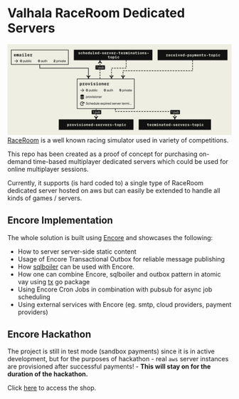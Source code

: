 # Valhala RaceRoom Dedicated Servers
![Flow Sample](res/flow-sample.png)
[RaceRoom](https://game.raceroom.com/) is a well known racing simulator used in variety of competitions.

This repo has been created as a proof of concept for purchasing on-demand time-based multiplayer dedicated servers
which could be used for online multiplayer sessions.

Currently, it supports (is hard coded to) a single type of RaceRoom dedicated server hosted on aws but can 
easily be extended to handle all kinds of games / servers.

## Encore Implementation
The whole solution is built using [Encore](https://encore.dev/) and showcases the following:
- How to server server-side static content 
- Usage of Encore Transactional Outbox for reliable message publishing 
- How [sqlboiler](https://github.com/volatiletech/sqlboiler) can be used with Encore. 
- How one can combine Encore, sqlboiler and outbox pattern in atomic vay using [tx](https://github.com/aneshas/tx) go package
- Using Encore Cron Jobs in combination with pubsub for async job scheduling 
- Using external services with Encore (eg. smtp, cloud providers, payment providers)

## Encore Hackathon
The project is still in test mode (sandbox payments) since it is in active development,
but for the purposes of hackathon - real `aws` server instances are provisioned after 
successful payments! - **This will stay on for the duration of the hackathon.**

Click [here](https://staging-raceroom-mtdi.encr.app/shop/) to access the shop.
